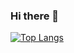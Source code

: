 ### Hi there 👋
[![Top Langs](https://github-readme-stats.vercel.app/api/top-langs/?username=JuFnd)](https://github.com/anuraghazra/github-readme-stats)
<!--
**JuFnd/JuFnd** is a ✨ _special_ ✨ repository because its `README.md` (this file) appears on your GitHub profile.

Here are some ideas to get you started:

- 🔭 I’m currently working on ...
- 🌱 I’m currently learning ...
- 👯 I’m looking to collaborate on ...
- 🤔 I’m looking for help with ...
- 💬 Ask me about ...
- 📫 How to reach me: ...
- 😄 Pronouns: ...
- ⚡ Fun fact: ...
-->
